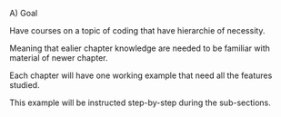 
A) Goal

Have courses on a topic of coding
that have hierarchie of necessity.

Meaning that ealier chapter knowledge
are needed to be familiar with
material of newer chapter.

Each chapter will have one working example
that need all the features studied.

This example will be instructed
step-by-step during the sub-sections.






